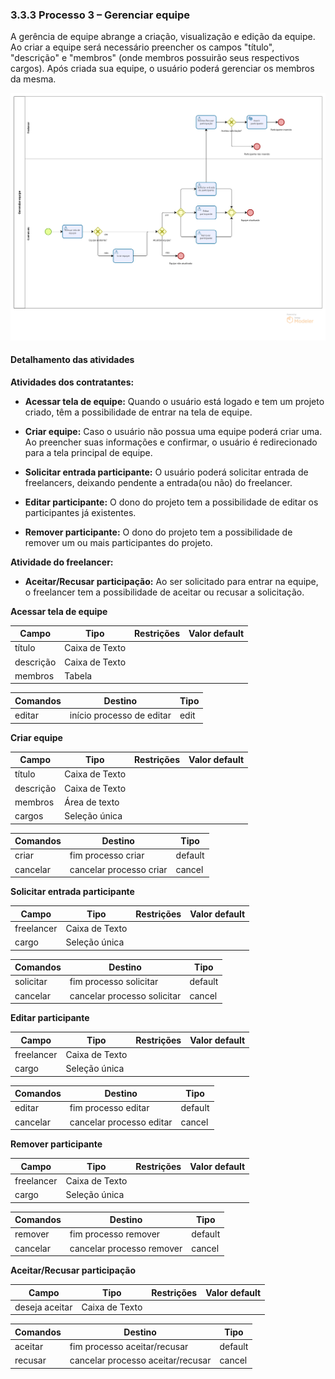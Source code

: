 ### 3.3.3 Processo 3 – Gerenciar equipe

A gerência de equipe abrange a criação, visualização e edição da equipe. Ao criar a equipe será necessário preencher os campos "título", "descrição" e "membros" (onde membros possuirão seus respectivos cargos). Após criada sua equipe, o usuário poderá gerenciar os membros da mesma.

![Modelo BPMN do processo 3](/docs/images/processos/GerenciarEquipe.png "Modelo BPMN do processo gerência de equipe.")

#### Detalhamento das atividades

**Atividades dos contratantes:**

* **Acessar tela de equipe:**
    Quando o usuário está logado e tem um projeto criado, têm a possibilidade de entrar na tela de equipe.

* **Criar equipe:**
    Caso o usuário não possua uma equipe poderá criar uma. Ao preencher suas informações e confirmar, o usuário é redirecionado para a tela principal de equipe.

* **Solicitar entrada participante:**
    O usuário poderá solicitar entrada de freelancers, deixando pendente a entrada(ou não) do freelancer.

* **Editar participante:**
    O dono do projeto tem a possibilidade de editar os participantes já existentes.

* **Remover participante:**
  O dono do projeto tem a possibilidade de remover um ou mais participantes do projeto.

**Atividade do freelancer:**

* **Aceitar/Recusar participação:**
    Ao ser solicitado para entrar na equipe, o freelancer tem a possibilidade de aceitar ou recusar a solicitação.


**Acessar tela de equipe**

| **Campo**       | **Tipo**         | **Restrições** | **Valor default** |
| ---             | ---              | ---            | ---               |
| título          | Caixa de Texto   |                |                   |
| descrição       | Caixa de Texto   |                |                   |
| membros         | Tabela           |                |                   |

| **Comandos**         |  **Destino**                   | **Tipo**          |
| ---                  | ---                            | ---               |
| editar               | início processo de editar      | edit              |


**Criar equipe**

| **Campo**       | **Tipo**         | **Restrições** | **Valor default** |
| ---             | ---              | ---            | ---               |
| título          | Caixa de Texto   |                |                   |
| descrição       | Caixa de Texto   |                |                   |
| membros         | Área de texto    |                |                   |
| cargos          | Seleção única    |                |                   |

| **Comandos**         |  **Destino**                   | **Tipo**          |
| ---                  | ---                            | ---               |
| criar                | fim processo criar             | default           |
| cancelar             | cancelar processo criar        | cancel            |


**Solicitar entrada participante**

| **Campo**       | **Tipo**         | **Restrições** | **Valor default** |
| ---             | ---              | ---            | ---               |
| freelancer      | Caixa de Texto   |                |                   |
| cargo           | Seleção única    |                |                   |

| **Comandos**         |  **Destino**                   | **Tipo**          |
| ---                  | ---                            | ---               |
| solicitar            | fim processo solicitar         | default           |
| cancelar             | cancelar processo solicitar    | cancel            |


**Editar participante**

| **Campo**       | **Tipo**         | **Restrições** | **Valor default** |
| ---             | ---              | ---            | ---               |
| freelancer      | Caixa de Texto   |                |                   |
| cargo           | Seleção única    |                |                   |

| **Comandos**         |  **Destino**                   | **Tipo**          |
| ---                  | ---                            | ---               |
| editar               | fim processo editar            | default           |
| cancelar             | cancelar processo editar       | cancel            |


**Remover participante**

| **Campo**       | **Tipo**         | **Restrições** | **Valor default** |
| ---             | ---              | ---            | ---               |
| freelancer      | Caixa de Texto   |                |                   |
| cargo           | Seleção única    |                |                   |

| **Comandos**         |  **Destino**                   | **Tipo**          |
| ---                  | ---                            | ---               |
| remover              | fim processo remover           | default           |
| cancelar             | cancelar processo remover      | cancel            |

**Aceitar/Recusar participação**

| **Campo**       | **Tipo**         | **Restrições** | **Valor default** |
| ---             | ---              | ---            | ---               |
| deseja aceitar  | Caixa de Texto   |                |                   |

| **Comandos**         |  **Destino**                      | **Tipo**          |
| ---                  | ---                               | ---               |
| aceitar              | fim processo aceitar/recusar      | default           |
| recusar              | cancelar processo aceitar/recusar | cancel            |
